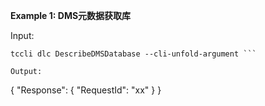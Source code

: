 **Example 1: DMS元数据获取库**



Input: 

```
tccli dlc DescribeDMSDatabase --cli-unfold-argument ```

Output: 
```
{
    "Response": {
        "RequestId": "xx"
    }
}
```

